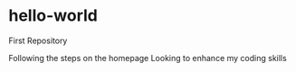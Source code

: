 # hello-world
First Repository

Following the steps on the homepage
Looking to enhance my coding skills

